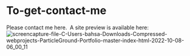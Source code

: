 # To-get-contact-me
Please contact me here. 
A site preview is available here: 
![screencapture-file-C-Users-bahsa-Downloads-Compressed-webprojects-ParticleGround-Portfolio-master-index-html-2022-10-08-06_00_11](https://user-images.githubusercontent.com/91798754/194708828-4d8e1bae-5067-449d-979f-446a4ed091bc.png)
